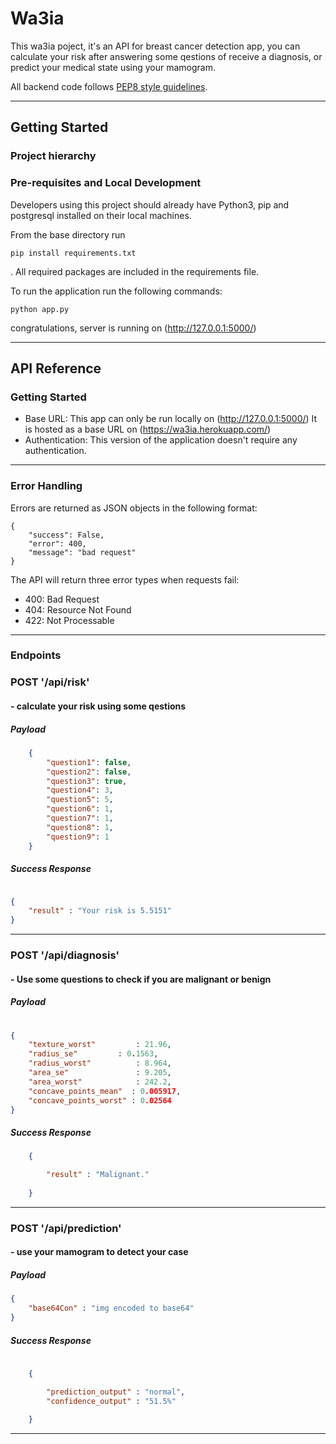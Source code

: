 # Wa3ia 

This wa3ia poject, it's an API for breast cancer detection app, you can calculate your risk after answering some qestions of receive a diagnosis, or predict your medical state using your mamogram.

All backend code follows [PEP8 style guidelines](https://www.python.org/dev/peps/pep-0008/). 

<hr/>

## Getting Started

### Project hierarchy

### Pre-requisites and Local Development 

Developers using this project should already have Python3, pip and postgresql installed on their local machines.

From the base directory run 
```
pip install requirements.txt
```
. All required packages are included in the requirements file. 

To run the application run the following commands: 
```
python app.py 
```
congratulations, server is running on (http://127.0.0.1:5000/)

<hr/>


## API Reference

### Getting Started

- Base URL:  This app can only be run locally on (http://127.0.0.1:5000/) 
  It is  hosted as a base URL on (https://wa3ia.herokuapp.com/)
- Authentication: This version of the application doesn't require any authentication.

<hr/>

### Error Handling
Errors are returned as JSON objects in the following format:
```
{
    "success": False, 
    "error": 400,
    "message": "bad request"
}
```
The API will return three error types when requests fail:
- 400: Bad Request
- 404: Resource Not Found
- 422: Not Processable 

<hr/>

### Endpoints 

### **POST**  '/api/risk'
#### - calculate your risk using some qestions

##### Payload
``` json
    {
        "question1": false,
        "question2": false,
        "question3": true,
        "question4": 3,
        "question5": 5,
        "question6": 1,
        "question7": 1,
        "question8": 1,
        "question9": 1
    }
```

##### Success Response
``` json

{
    "result" : "Your risk is 5.5151"
}

```
<hr/>

### **POST**  '/api/diagnosis'
#### - Use some questions to check if you are malignant or benign

##### Payload
``` json
    
{   
    "texture_worst" 		: 21.96,
    "radius_se"    		: 0.1563,
    "radius_worst"  		: 8.964,
    "area_se"       		: 9.205,
    "area_worst"    		: 242.2,
    "concave_points_mean"  : 0.005917,
    "concave_points_worst" : 0.02564
}
```

##### Success Response
``` json
    {

        "result" : "Malignant."
        
    }
```
<hr/>

### **POST**  '/api/prediction'
#### - use your mamogram to detect your case

##### Payload
``` json
{
    "base64Con" : "img encoded to base64"
}
```

##### Success Response
``` json
    
    {

        "prediction_output" : "normal",
        "confidence_output" : "51.5%"
        
    }
```

<hr/>


